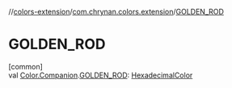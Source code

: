 //[colors-extension](../../index.md)/[com.chrynan.colors.extension](index.md)/[GOLDEN_ROD](-g-o-l-d-e-n_-r-o-d.md)

# GOLDEN_ROD

[common]\
val [Color.Companion](../../../colors-core/colors-core/com.chrynan.colors/-color/-companion/index.md).[GOLDEN_ROD](-g-o-l-d-e-n_-r-o-d.md): [HexadecimalColor](../../../colors-core/colors-core/com.chrynan.colors/-hexadecimal-color/index.md)
